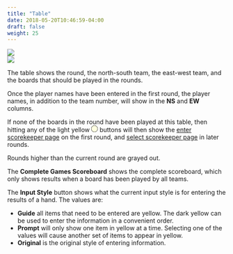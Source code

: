 ```yaml
---
title: "Table"
date: 2018-05-20T10:46:59-04:00
draft: false
weight: 25
---
```


<div class="withBorder">

<img src="../images/gen/Duplicate/TableRound1.png" />

</div>

<div class="withBorder">

<img src="../images/gen/Duplicate/TableRound2.png" />

</div>

The table shows the round, the north-south team, the east-west team, and the boards that should be played in the rounds.

Once the player names have been entered in the first round, the player names, in addition to the team number, will show in the **NS** and **EW** columns.

If none of the boards in the round have been played at this table, then hitting any of the light yellow
<svg width="15.00" height="15.00" viewBox="-10.1 -10.1 20.2 20.2" class="piechart" style="display: inline-block;">
  <circle cx="0" cy="0" r="10" fill="lightyellow" stroke="black" stroke-width="1" stroke="black" stroke-width="1"></circle>
</svg>
buttons will then show the [enter scorekeeper page](enterscorekeepername.html) on the first round, and [select scorekeeper page](selectscorekeepername.html) in later rounds.

Rounds higher than the current round are grayed out.

The **Complete Games Scoreboard** shows the complete scoreboard, which only shows results when a board has been played by all teams.

The **Input Style** button shows what the current input style is for entering the results of a hand.  The values are:

- **Guide** all items that need to be entered are yellow.  The dark yellow can be used to enter the information in a convenient order.
- **Prompt** will only show one item in yellow at a time.  Selecting one of the values will cause another set of items to appear in yellow.
- **Original** is the original style of entering information.
